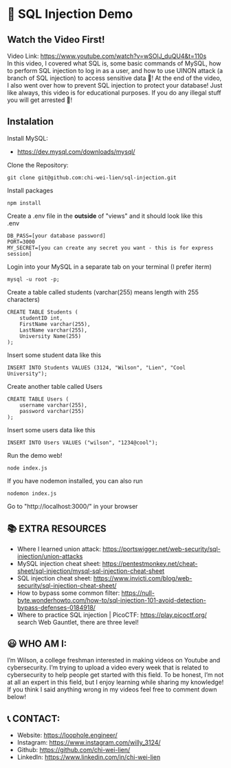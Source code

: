 # 🎃 SQL Injection Demo

## Watch the Video First!

Video Link: https://www.youtube.com/watch?v=wSOlJ_duQU4&t=110s \
In this video, I covered what SQL is, some basic commands of MySQL, how to perform SQL injection to log in as a user, and how to use UINON attack (a branch of SQL injection) to access sensitive data 🎃! At the end of the video, I also went over how to prevent SQL injection to protect your database! Just like always, this video is for educational purposes. If you do any illegal stuff you will get arrested 🚓!

## Instalation

Install MySQL:

- https://dev.mysql.com/downloads/mysql/

Clone the Repository:

```
git clone git@github.com:chi-wei-lien/sql-injection.git
```

Install packages

```
npm install
```

Create a .env file in the <b>outside</b> of "views" and it should look like this \
.env

```
DB_PASS=[your database password]
PORT=3000
MY_SECRET=[you can create any secret you want - this is for express session]
```

Login into your MySQL in a separate tab on your terminal (I prefer iterm)

```
mysql -u root -p;
```

Create a table called students (varchar(255) means length with 255 characters)

```
CREATE TABLE Students (
    studentID int,
	FirstName varchar(255),
    LastName varchar(255),
	University Name(255)
);
```

Insert some student data like this

```
INSERT INTO Students VALUES (3124, "Wilson", "Lien", "Cool University");
```

Create another table called Users

```
CREATE TABLE Users (
	username varchar(255),
    password varchar(255)
);
```

Insert some users data like this

```
INSERT INTO Users VALUES ("wilson", "1234@cool");
```

Run the demo web!

```
node index.js
```

If you have nodemon installed, you can also run

```
nodemon index.js
```

Go to "http://localhost:3000/" in your browser

## 📚 EXTRA RESOURCES

- Where I learned union attack: https://portswigger.net/web-security/sql-injection/union-attacks
- MySQL injection cheat sheet: https://pentestmonkey.net/cheat-sheet/sql-injection/mysql-sql-injection-cheat-sheet
- SQL injection cheat sheet: https://www.invicti.com/blog/web-security/sql-injection-cheat-sheet/
- How to bypass some common filter: https://null-byte.wonderhowto.com/how-to/sql-injection-101-avoid-detection-bypass-defenses-0184918/
- Where to practice SQL injection | PicoCTF: https://play.picoctf.org/ search Web Gauntlet, there are three level!

## 😃 WHO AM I:

I’m Wilson, a college freshman interested in making videos on Youtube and cybersecurity. I’m trying to upload a video every week that is related to cybersecurity to help people get started with this field. To be honest, I’m not at all an expert in this field, but I enjoy learning while sharing my knowledge! If you think I said anything wrong in my videos feel free to comment down below!

## 📞 CONTACT:

- Website: https://loophole.engineer/
- Instagram: https://www.instagram.com/willy_3124/
- Github: https://github.com/chi-wei-lien/
- LinkedIn: https://www.linkedin.com/in/chi-wei-lien
